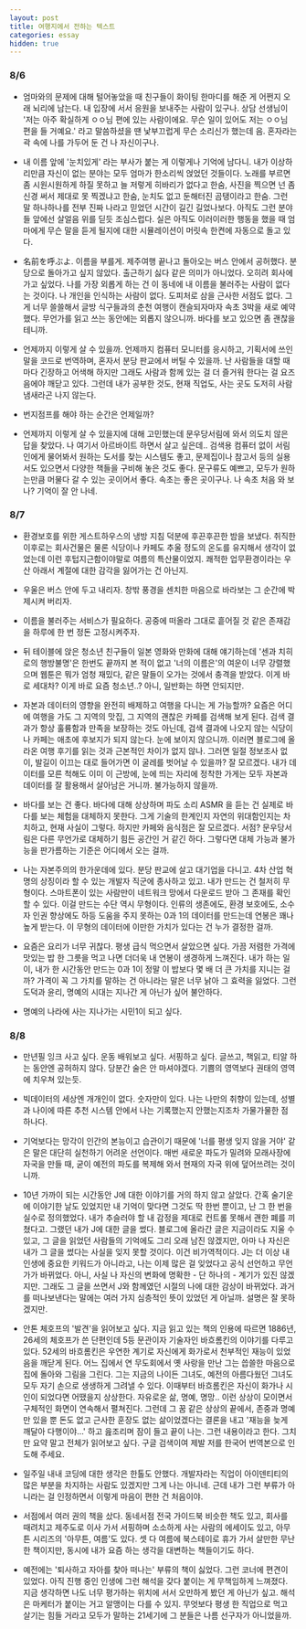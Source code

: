 ```yaml
---
layout: post
title: 여행지에서 전하는 텍스트
categories: essay
hidden: true
---
```


### 8/6

- 엄마와의 문제에 대해 털어놓았을 때 친구들이 화이팅 한마디를 해준 게 어쩐지 오래 뇌리에 남는다. 내 입장에 서서 응원을 보내주는 사람이 있구나. 상담 선생님이 '저는 아주 확실하게 ㅇㅇ님 편에 있는 사람이에요. 무슨 일이 있어도 저는 ㅇㅇ님 편을 들 거예요.' 라고 말씀하셨을 땐 낯부끄럽게 무슨 소리신가 했는데 음. 혼자라는 곽 속에 나를 가두어 둔 건 나 자신이구나.

- 내 이름 앞에 '눈치있게' 라는 부사가 붙는 게 이렇게나 기억에 남다니. 내가 이상하리만큼 자신이 없는 분야는 모두 엄마가 한소리씩 얹었던 것들이다. 노래를 부르면 좀 시원시원하게 하질 못하고 늘 저렇게 히바리가 없다고 한숨, 사진을 찍으면 넌 좀 신경 써서 제대로 못 찍겠냐고 한숨, 눈치도 없고 둔해터진 곰탱이라고 한숨. 그런 말 하나하나를 전부 진짜 나라고 믿었던 시간이 길긴 길었나보다. 아직도 그런 분야들 앞에선 살얼음 위를 딛듯 조심스럽다. 실은 아직도 이러이러한 행동을 했을 때 엄마에게 무슨 말을 듣게 될지에 대한 시뮬레이션이 머릿속 한켠에 자동으로 돌고 있다.

- 名前を呼ぶよ. 이름을 부를게. 제주여행 끝나고 돌아오는 버스 안에서 공허했다. 분당으로 돌아가고 싶지 않았다. 출근하기 싫다 같은 의미가 아니었다. 오히려 회사에 가고 싶었다. 나를 가장 외롭게 하는 건 이 동네에 내 이름을 불러주는 사람이 없다는 것이다. 나 개인을 인식하는 사람이 없다. 도피처로 삼을 근사한 서점도 없다. 그게 너무 쓸쓸해서 글방 식구들과의 춘천 여행이 캔슬되자마자 속초 3박을 새로 예약했다. 무언가를 읽고 쓰는 동안에는 외롭지 않으니까. 바다를 보고 있으면 좀 괜찮을 테니까.

- 언제까지 이렇게 살 수 있을까. 언제까지 컴퓨터 모니터를 응시하고, 기획서에 쓰인 말을 코드로 번역하며, 혼자서 분당 판교에서 버틸 수 있을까. 난 사람들을 대할 때마다 긴장하고 어색해 하지만 그래도 사람과 함께 있는 걸 더 즐거워 한다는 걸 요즈음에야 깨닫고 있다. 그런데 내가 공부한 것도, 현재 직업도, 사는 곳도 도저히 사람 냄새라곤 나지 않는다.

- 번지점프를 해야 하는 순간은 언제일까?

- 언제까지 이렇게 살 수 있을지에 대해 고민했는데 문우당서림에 와서 의도치 않은 답을 찾았다. 나 여기서 아르바이트 하면서 살고 싶은데.. 검색용 컴퓨터 없이 서림인에게 물어봐서 원하는 도서를 찾는 시스템도 좋고, 문제집이나 참고서 등의 실용서도 있으면서 다양한 책들을 구비해 놓은 것도 좋다. 문구류도 예쁘고, 모두가 원하는만큼 머물다 갈 수 있는 곳이어서 좋다. 속초는 좋은 곳이구나. 나 속초 처음 와 보나? 기억이 잘 안 나네.

### 8/7

- 환경보호를 위한 게스트하우스의 냉방 지침 덕분에 후끈후끈한 밤을 보냈다. 취직한 이후로는 회사건물은 물론 식당이나 카페도 추울 정도의 온도를 유지해서 생각이 없었는데 이런 후텁지근함이야말로 여름의 특산물이었지. 쾌적한 업무환경이라는 우산 아래서 계절에 대한 감각을 잃어가는 건 아닌지.

- 우울은 버스 안에 두고 내리자. 창밖 풍경을 센치한 마음으로 바라보는 그 순간에 박제시켜 버리자.

- 이름을 불러주는 서비스가 필요하다. 공중에 떠올라 그대로 흩어질 것 같은 존재감을 하루에 한 번 정돈 고정시켜주자.

- 뒤 테이블에 앉은 청소년 친구들이 일본 영화와 만화에 대해 얘기하는데 '센과 치히로의 행방불명'은 한번도 끝까지 본 적이 없고 '너의 이름은'의 여운이 너무 강렬했으며 웹툰은 뭐가 엄청 재밌다, 같은 말들이 오가는 것에서 충격을 받았다. 이게 바로 세대차? 이게 바로 요즘 청소년..? 아니, 일반화는 하면 안되지만.

- 자본과 데이터의 영향을 완전히 배제하고 여행을 다니는 게 가능할까? 요즘은 어디에 여행을 가도 그 지역의 맛집, 그 지역의 괜찮은 카페를 검색해 보게 된다. 검색 결과가 항상 훌륭함과 만족을 보장하는 것도 아닌데, 검색 결과에 나오지 않는 식당이나 카페는 애초에 후보지가 되지 않는다. 눈에 보이지 않으니까. 이러면 블로그에 올라온 여행 후기를 읽는 것과 근본적인 차이가 없지 않나. 그러면 일절 정보조사 없이, 발길이 이끄는 대로 들어가면 이 굴레를 벗어날 수 있을까? 잘 모르겠다. 내가 데이터를 모른 척해도 이미 이 근방에, 눈에 띄는 자리에 정착한 가게는 모두 자본과 데이터를 잘 활용해서 살아남은 거니까. 불가능하지 않을까. 

- 바다를 보는 건 좋다. 바다에 대해 상상하며 파도 소리 ASMR 을 듣는 건 실제로 바다를 보는 체험을 대체하지 못한다. 그게 기술의 한계인지 자연의 위대함인지는 차치하고, 현재 사실이 그렇다. 하지만 카페와 음식점은 잘 모르겠다. 서점? 문우당서림은 다른 무언가로 대체하기 힘든 공간인 거 같긴 하다. 그렇다면 대체 가능과 불가능을 판가름하는 기준은 어디에서 오는 걸까.

- 나는 자본주의의 한가운데에 있다. 분당 판교에 살고 대기업을 다니고. 4차 산업 혁명의 상징이라 할 수 있는 개발자 직군에 종사하고 있고. 내가 만드는 건 철저히 무형이다. 스마트폰이 있는 사람만이 네트워크 망에서 다운로드 받아 그 존재를 확인할 수 있다. 이걸 만드는 수단 역시 무형이다. 인류의 생존에도, 환경 보호에도, 소수자 인권 향상에도 하등 도움을 주지 못하는 0과 1의 데이터를 만드는데 연봉은 꽤나 높게 받는다. 이 무형의 데이터에 이만한 가치가 있다는 건 누가 결정한 걸까.

- 요즘은 요리가 너무 귀찮다. 평생 급식 먹으면서 살았으면 싶다. 가끔 저렴한 가격에 맛있는 밥 한 그릇을 먹고 나면 더더욱 내 연봉이 생경하게 느껴진다. 내가 하는 일이, 내가 한 시간동안 만드는 0과 1이 정말 이 밥보다 몇 배 더 큰 가치를 지니는 걸까? 가격이 꼭 그 가치를 말하는 건 아니라는 말은 너무 낡아 그 효력을 잃었다. 그런 도덕과 윤리, 명예의 시대는 지나간 게 아닌가 싶어 불안하다.

- 명예의 나라에 사는 지나가는 시민1이 되고 싶다.

### 8/8

- 만년필 잉크 사고 싶다. 운동 배워보고 싶다. 서핑하고 싶다. 글쓰고, 책읽고, 티알 하는 동안엔 공허하지 않다. 당분간 술은 안 마셔야겠다. 기쁨의 영역보다 권태의 영역에 치우쳐 있는듯.

- 빅데이터의 세상엔 개개인이 없다. 숫자만이 있다. 나는 나만의 취향이 있는데, 성별과 나이에 따른 추천 시스템 안에서 나는 기록했는지 안했는지조차 가물가물한 점 하나다. 

- 기억보다는 망각이 인간의 본능이고 습관이기 때문에 '너를 평생 잊지 않을 거야' 같은 말은 대단히 실천하기 어려운 선언이다. 매번 새로운 파도가 밀려와 모래사장에 자국을 만들 때, 굳이 예전의 파도를 복제해 와서 현재의 자국 위에 덮어쓰려는 것이니까. 

- 10년 가까이 되는 시간동안 J에 대한 이야기를 거의 하지 않고 살았다. 간혹 술기운에 이야기한 날도 있었지만 내 기억이 맞다면 그것도 딱 한번 뿐이고, 난 그 한 번을 실수로 정의했었다. 내가 추슬러야 할 내 감정을 제대로 컨트롤 못해서 괜한 폐를 끼쳤다고. 그랬던 내가 J에 대한 글을 썼다. 블로그에 올라간 글은 지금이라도 지울 수 있고, 그 글을 읽었던 사람들의 기억에도 그리 오래 남진 않겠지만, 아마 나 자신은 내가 그 글을 썼다는 사실을 잊지 못할 것이다. 이건 비가역적이다. J는 더 이상 내 인생에 중요한 키워드가 아니라고, 나는 이제 많은 걸 잊었다고 공식 선언하고 무언가가 바뀌었다. 아니, 사실 나 자신의 변화에 명확한 - 단 하나의 - 계기가 있진 않겠지만. 그래도 그 글을 쓰면서 J와 함께였던 시절의 나에 대한 감상이 바뀌었다. 과거를 떠나보낸다는 말에는 여러 가지 심층적인 뜻이 있었던 게 아닐까. 설명은 잘 못하겠지만.

- 안톤 체호프의 '발견'을 읽어보고 싶다. 지금 읽고 있는 책의 인용에 따르면 1886년, 26세의 체호프가 쓴 단편인데 5등 문관이자 기술자인 바흐롬킨의 이야기를 다루고 있다. 52세의 바흐롬킨은 우연한 계기로 자신에게 화가로서 천부적인 재능이 있었음을 깨닫게 된다. 어느 집에서 연 무도회에서 옛 사랑을 만난 그는 씁쓸한 마음으로 집에 돌아와 그림을 그린다. 그는 지금의 나이든 그녀도, 예전의 아름다웠던 그녀도 모두 자기 손으로 생생하게 그려낼 수 있다. 이때부터 바흐롬킨은 자신이 화가나 시인이 되었다면 어땠을지 상상한다. 자유로운 삶, 명예, 명망.. 이런 상상이 모이면서 구체적인 화면이 연속해서 펼쳐진다. 그런데 그 꿈 같은 상상의 끝에서, 존중과 명예만 있을 뿐 돈도 없고 근사한 훈장도 없는 삶이었겠다는 결론을 내고 '재능을 늦게 깨달아 다행이야...' 하고 읊조리며 잠이 들고 끝이 나는. 그런 내용이라고 한다. 그치만 요약 말고 전체가 읽어보고 싶다. 구글 검색이여 제발 저를 한국어 번역본으로 인도해 주세요.

- 일주일 내내 코딩에 대한 생각은 한톨도 안했다. 개발자라는 직업이 아이덴티티의 많은 부분을 차지하는 사람도 있겠지만 그게 나는 아니네. 근데 내가 그런 부류가 아니라는 걸 인정하면서 이렇게 마음이 편한 건 처음이야.

- 서점에서 여러 권의 책을 샀다. 동네서점 전국 가이드북 비슷한 책도 있고, 회사를 때려치고 제주도로 이사 가서 서핑하며 소소하게 사는 사람의 에세이도 있고, 아무튼 시리즈의 '아무튼, 여름'도 있다. 셋 다 여름에 북스테이로 휴가 가서 살만한 무난한 책이지만, 동시에 내가 요즘 하는 생각을 대변하는 책들이기도 하다.

- 예전에는 '퇴사하고 자아를 찾아 떠나는' 부류의 책이 싫었다. 그런 코너에 편견이 있었다. 아직 진행 중인 인생에 그런 해석을 갖다 붙이는 게 무책임하게 느껴졌다. 지금 생각하면 나도 너무 평가하는 위치에 서서 오만하게 봤던 게 아닌가 싶고. 해석은 마케터가 붙이는 거고 알맹이는 다를 수 있지. 무엇보다 평생 한 직업으로 먹고 살기는 힘들 거라고 모두가 말하는 21세기에 그 분들은 나름 선구자가 아니었을까. 